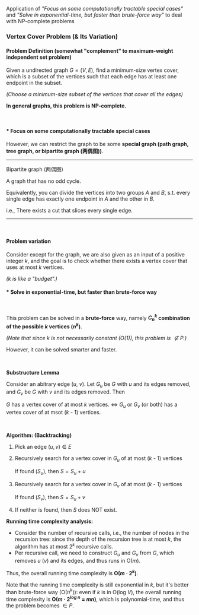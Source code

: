 Application of *"Focus on some computationally tractable special cases"* and *"Solve in exponential-time, but faster than brute-force way"*  to deal with NP-complete problems

### Vertex Cover Problem (& Its Variation)

#### Problem Definition (somewhat "complement" to maximum-weight independent set problem)

Given a undirected graph $G=(V,E)$, find a minimum-size vertex cover, which is a subset of the vertices such that each edge has at least one endpoint in the subset.

*(Choose a minimum-size subset of the vertices that cover all the edges)*

**In general graphs, this problem is NP-complete.**

<br>

#### * Focus on some computationally tractable special cases

However, we can restrict the graph to be some **special graph (path graph, tree graph, or bipartite graph (两偶图))**.

***

Bipartite graph (两偶图)

A graph that has no odd cycle.

Equivalently, you can divide the vertices into two groups $A$ and $B$, s.t. every single edge has exactly one endpoint in $A$ and the other in $B$.

i.e., There exists a cut that slices every single edge.

***

<br>

#### Problem variation

Consider except for the graph, we are also given as an input of a positive integer $k$, and the goal is to check whether there exists a vertex cover that uses at most $k$ vertices.

*($k$ is like a "budget".)*

#### * Solve in exponential-time, but faster than brute-force way

<br>

This problem can be solved in a **brute-force** way, namely **$C_n^k$ combination of the possible $k$ vertices ($n^k$)**.

*(Note that since $k$ is not necessarily constant (O(1)), this problem is $\notin P$.)*

However, it can be solved smarter and faster.

<br>

**Substructure Lemma**

Consider an abitrary edge ($u$, $v$). Let $G_u$ be $G$ with $u$ and its edges removed, and $G_v$ be $G$ with $v$ and its edges removed. Then

$G$ has a vertex cover of at most $k$ vertices.   <=>   $G_u$ or $G_v$ (or both) has a vertex cover of at msot ($k$ - 1) vertices.

<br>

**Algorithm: (Backtracking)**

1. Pick an edge $(u, v) \in E$

2. Recursively search for a vertex cover in $G_u$ of at most ($k$ - 1) vertices

   If found ($S_u$), then $S = S_u + u$

3. Recursively search for a vertex cover in $G_v$ of at most ($k$ - 1) vertices

   If found ($S_v$), then $S = S_u + v$

4. If neither is found, then $S$ does NOT exist.

**Running time complexity analysis:**

* Consider the number of recursive calls, i.e., the number of nodes in the recursion tree: since the depth of the recursion tree is at most $k$, the algorithm has at most $2^k$ recursive calls.
* Per recursive call, we need to construct $G_u$ and $G_v$ from $G$, which removes $u$ ($v$) and its edges, and thus runs in O($m$).

Thus, the overall running time complexity is **O($m \cdot 2^k$)**.

Note that the running time complexity is still exponential in $k$, but it's better than brute-force way (O($n^k$)): even if $k$ is in O(log $V$), the overall running time complexity is **O($m \cdot 2^{log \ n} \ = \ mn$)**, which is polynomial-time, and thus the  problem becomes $\in P$.

